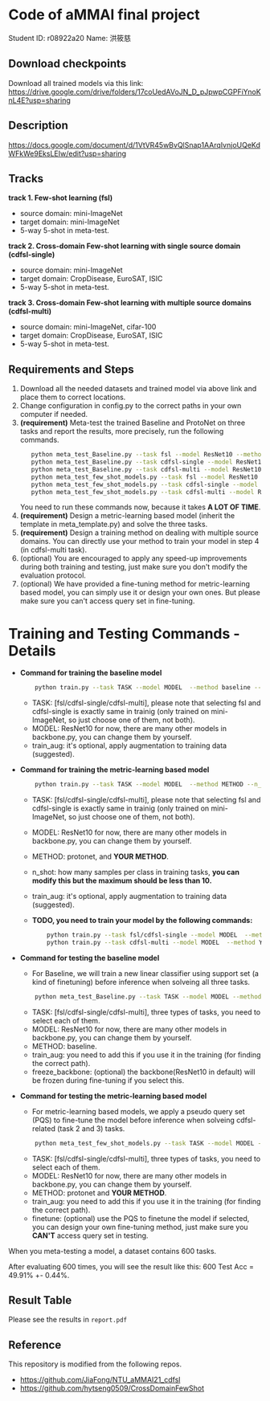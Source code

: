 # Code of aMMAI final project

Student ID: r08922a20
Name: 洪筱慈



## Download checkpoints
   Download all trained models via this link:
   https://drive.google.com/drive/folders/17coUedAVoJN_D_pJpwpCGPFiYnoKnL4E?usp=sharing 

## Description
   https://docs.google.com/document/d/1VtVR45wBvQlSnap1AArqIvnjoUQeKdWFkWe9EksLEIw/edit?usp=sharing

## Tracks
   **track 1. Few-shot learning (fsl)**
   
   - source domain: mini-ImageNet
   - target domain: mini-ImageNet
   - 5-way 5-shot in meta-test.

   **track 2. Cross-domain Few-shot learning with single source domain (cdfsl-single)**
   
   - source domain: mini-ImageNet
   - target domain: CropDisease, EuroSAT, ISIC
   - 5-way 5-shot in meta-test.

   **track 3. Cross-domain Few-shot learning with multiple source domains (cdfsl-multi)**
   
   - source domain: mini-ImageNet, cifar-100
   - target domain: CropDisease, EuroSAT, ISIC
   - 5-way 5-shot in meta-test.

## Requirements and Steps
   1. Download all the needed datasets and trained model via above link and place them to correct locations.
   2. Change configuration in config.py to the correct paths in your own computer if needed.
   3. **(requirement)** Meta-test the trained Baseline and ProtoNet on three tasks and report the results, more precisely, run the following commands.
      ```bash
         python meta_test_Baseline.py --task fsl --model ResNet10 --method baseline  --train_aug
         python meta_test_Baseline.py --task cdfsl-single --model ResNet10 --method baseline  --train_aug 
         python meta_test_Baseline.py --task cdfsl-multi --model ResNet10 --method baseline  --train_aug
         python meta_test_few_shot_models.py --task fsl --model ResNet10 --method protonet  --train_aug
         python meta_test_few_shot_models.py --task cdfsl-single --model ResNet10 --method protonet  --train_aug --finetune
         python meta_test_few_shot_models.py --task cdfsl-multi --model ResNet10 --method protonet  --train_aug --finetune
      ```
      You need to run these commands now, because it takes **A LOT OF TIME**.
   4. **(requirement)** Design a metric-learning based model (inherit the template in meta_template.py) and solve the three tasks. 
   5. **(requirement)** Design a training method on dealing with multiple source domains. You can directly use your method to train your model in step 4 (in cdfsl-multi task).
   6. (optional) You are encouraged to apply any speed-up improvements during both training and testing, just make sure you don't modify the evaluation protocol.
   7. (optional) We have provided a fine-tuning method for metric-learning based model, you can simply use it or design your own ones. But please make sure you can't access query set in fine-tuning.
# Training and Testing Commands - Details 
   - **Command for training the baseline model**

       ```bash
           python train.py --task TASK --model MODEL  --method baseline --train_aug
       ```
       
       - TASK: [fsl/cdfsl-single/cdfsl-multi], please note that selecting fsl and cdfsl-single is exactly same in trainig (only trained on mini-ImageNet, so just choose one of them, not both).
       - MODEL: ResNet10 for now, there are many other models in backbone.py, you can change them by yourself.
       - train_aug: it's optional, apply augmentation to training data (suggested).
       
   - **Command for training the metric-learning based model**

       ```bash
           python train.py --task TASK --model MODEL  --method METHOD --n_shot 5 --train_aug
       ```
       
       - TASK: [fsl/cdfsl-single/cdfsl-multi], please note that selecting fsl and cdfsl-single is exactly same in trainig (only trained on mini-ImageNet, so just choose one of them, not both).
       
       - MODEL: ResNet10 for now, there are many other models in backbone.py, you can change them by yourself.
       - METHOD: protonet, and **YOUR METHOD**.
       - n_shot: how many samples per class in training tasks, **you can modify this but the maximum should be less than 10.**
       - train_aug: it's optional, apply augmentation to training data (suggested).

     - **TODO, you need to train your model by the following commands:**
       
       ```bash
           python train.py --task fsl/cdfsl-single --model MODEL  --method YOUR_METHOD --n_shot 5 --train_aug
           python train.py --task cdfsl-multi --model MODEL  --method YOUR_METHOD --n_shot 5 --train_aug
       ```
   - **Command for testing the baseline model**
        
       - For Baseline, we will train a new linear classifier using support set (a kind of finetuning) before inference when solveing all three tasks.

        ```bash
            python meta_test_Baseline.py --task TASK --model MODEL --method baseline  --train_aug --freeze_backbone
        ```
       - TASK: [fsl/cdfsl-single/cdfsl-multi], three types of tasks, you need to select each of them.
       - MODEL: ResNet10 for now, there are many other models in backbone.py, you can change them by yourself.
       - METHOD: baseline.
       - train_aug: you need to add this if you use it in the training (for finding the correct path).
       - freeze_backbone: (optional) the backbone(ResNet10 in default) will be frozen during fine-tuning if you select this. 

   - **Command for testing the metric-learning based model**
      
       - For metric-learning based models, we apply a pseudo query set (PQS) to fine-tune the model before inference when solveing cdfsl-related (task 2 and 3) tasks.

        ```bash
            python meta_test_few_shot_models.py --task TASK --model MODEL --method METHOD  --train_aug --finetune
        ```
       - TASK: [fsl/cdfsl-single/cdfsl-multi], three types of tasks, you need to select each of them.
       - MODEL: ResNet10 for now, there are many other models in backbone.py, you can change them by yourself.
       - METHOD: protonet and **YOUR METHOD**.
       - train_aug: you need to add this if you use it in the training (for finding the correct path).
       - finetune: (optional) use the PQS to finetune the model if selected, you can design your own fine-tuning method, just make sure you **CAN'T** access query set in testing.

   When you meta-testing a model, a dataset contains 600 tasks.

   After evaluating 600 times, you will see the result like this: 600 Test Acc = 49.91% +- 0.44%.

## Result Table

Please see the results in `report.pdf`


## Reference
This repository is modified from the following repos.
- https://github.com/JiaFong/NTU_aMMAI21_cdfsl
- https://github.com/hytseng0509/CrossDomainFewShot
